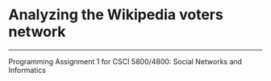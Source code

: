 # Analyzing the Wikipedia voters network
-----------

Programming Assignment 1 for CSCI 5800/4800: Social Networks and Informatics
